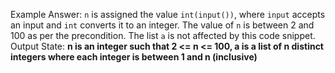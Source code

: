 Example Answer:
`n` is assigned the value `int(input())`, where `input` accepts an input and `int` converts it to an integer. The value of `n` is between 2 and 100 as per the precondition. The list `a` is not affected by this code snippet.
Output State: **n is an integer such that 2 <= n <= 100, a is a list of n distinct integers where each integer is between 1 and n (inclusive)**